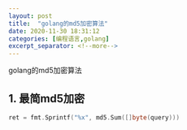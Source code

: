 ```yaml
---
layout: post
title:  "golang的md5加密算法"
date: 2020-11-30 18:31:12
categories: [编程语言,golang]
excerpt_separator: <!--more-->
---
```

golang的md5加密算法
<!--more-->

## 1. 最简md5加密
```go
ret = fmt.Sprintf("%x", md5.Sum([]byte(query)))
```